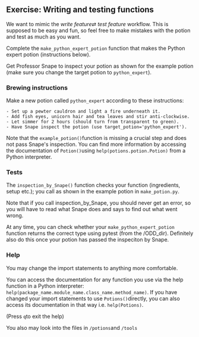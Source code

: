 ## Exercise: Writing and testing functions

We want to mimic the *write feature*⇄ *test feature* workflow. This is supposed to be easy and fun, so feel free to make mistakes with the potion and test as much as you want.

Complete the `make_python_expert_potion`  function that makes the Python expert potion (instructions below). 

Get Professor Snape to inspect your potion as shown for the example potion (make sure you change the target potion to `python_expert`).



### Brewing instructions

Make a new potion called `python_expert` according to these instructions:

```
- Set up a pewter cauldron and light a fire underneath it.
- Add fish eyes, unicorn hair and tea leaves and stir anti-clockwise.
- Let simmer for 2 hours (should turn from transparent to green).
- Have Snape inspect the potion (use target_potion='python_expert').
```

Note that the `example_potion()`function is missing a crucial step and does not pass Snape's inspection. You can find more information by accessing the documentation of `Potion()`using `help(potions.potion.Potion)` from a Python interpreter.



### Tests

The `inspection_by_Snape()` function checks your function (ingredients, setup etc.); you call  as shown in the example potion in `make_potion.py`.

Note that if you call inspection_by_Snape, you should never get an error, so you will have to read what Snape does and says to find out what went wrong.

At any time, you can check whether your  `make_python_expert_potion`  function returns the correct type using pytest (from the /ODD_dir). Definitely also do this once your potion has passed the inspeciton by Snape.



### Help

You may change the import statements to anything more comfortable.

You can access the documentation for any function you use via the help function in a Python interpreter: `help(package_name.module_name.class_name.method_name)`. If you have changed your import statements to use `Potions()`directly, you can also access its documentation in that way i.e. `help(Potions)`.

(Press `q`to exit the help)

You also may look into the files in `/potions`and `/tools`
